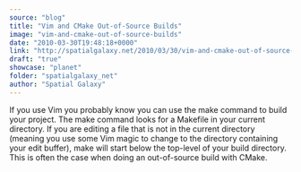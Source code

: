 ```yaml
---
source: "blog"
title: "Vim and CMake Out-of-Source Builds"
image: "vim-and-cmake-out-of-source-builds"
date: "2010-03-30T19:48:18+0000"
link: "http://spatialgalaxy.net/2010/03/30/vim-and-cmake-out-of-source-builds/"
draft: "true"
showcase: "planet"
folder: "spatialgalaxy_net"
author: "Spatial Galaxy"
---
```


If you use Vim you probably know you can use the make command to build your project. The make command looks for a Makefile in your current directory. If you are editing a file that is not in the current directory (meaning you use some Vim magic to change to the directory containing your edit buffer), make will start below the top-level of your build directory. This is often the case when doing an out-of-source build with CMake.
